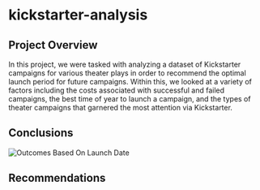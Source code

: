 # kickstarter-analysis
## Project Overview
In this project, we were tasked with analyzing a dataset of Kickstarter campaigns for various theater plays in order to recommend the optimal launch period for future campaigns. Within this, we looked at a variety of factors including the costs associated with successful and failed campaigns, the best time of year to launch a campaign, and the types of theater campaigns that garnered the most attention via Kickstarter.  
## Conclusions
![Outcomes Based On Launch Date](file:///Users/shaunstewart/Desktop/GW%20Boot%20Camp/Module%201%20-%20Kickstarting%20with%20Excel/Crowdfunding%20Analysis/Outcomes%20Based%20on%20Launch%20Date%20Pivot%20Table.png)
## Recommendations
